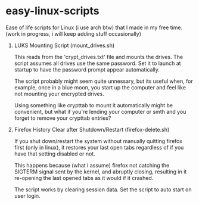 # easy-linux-scripts
Ease of life scripts for Linux (i use arch btw) that I made in my free time. (work in progress, i will keep adding stuff occasionally)
    
1. LUKS Mounting Script (mount_drives.sh)
    
    This reads from the 'crypt_drives.txt' file and mounts the drives. The script assumes all drives use the same password. Set it to launch at startup to have the password prompt appear automatically.
    
    The script probably might seem quite unnessary, but its useful when, for example, once in a blue moon, you start up the computer and feel like not mounting your encrypted drives.
    
    Using something like crypttab to mount it automatically might be convenient, but what if you're lending your computer or smth and you forget to remove your crypttab entries?
    
2. Firefox History Clear after Shutdown/Restart (firefox-delete.sh)
    
    If you shut down/restart the system without manually quitting firefox first (only in linux), it restores your last open tabs regardless of if you have that setting disabled or not.
   
    This happens because (what i assume) firefox not catching the SIGTERM signal sent by the kernel, and abruptly closing, resulting in it re-opening the last opened tabs as it would if it crashed.
    
    The script works by clearing session data. Set the script to auto start on user login.

